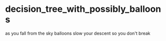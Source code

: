 # decision_tree_with_possibly_balloons
as you fall from the sky balloons slow your descent so you don't break

